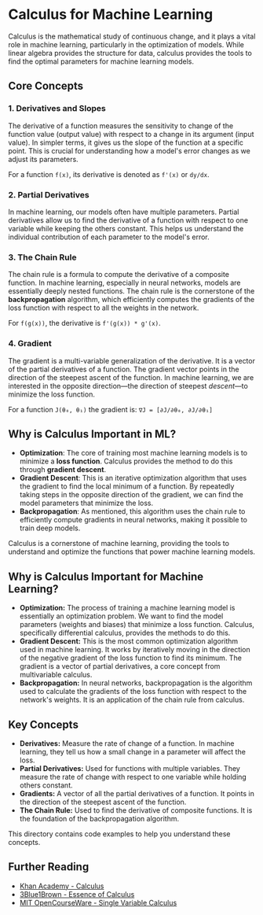 # Calculus for Machine Learning

Calculus is the mathematical study of continuous change, and it plays a vital role in machine learning, particularly in the optimization of models. While linear algebra provides the structure for data, calculus provides the tools to find the optimal parameters for machine learning models.

## Core Concepts

### 1. Derivatives and Slopes
The derivative of a function measures the sensitivity to change of the function value (output value) with respect to a change in its argument (input value). In simpler terms, it gives us the slope of the function at a specific point. This is crucial for understanding how a model's error changes as we adjust its parameters.

For a function `f(x)`, its derivative is denoted as `f'(x)` or `dy/dx`.

### 2. Partial Derivatives
In machine learning, our models often have multiple parameters. Partial derivatives allow us to find the derivative of a function with respect to one variable while keeping the others constant. This helps us understand the individual contribution of each parameter to the model's error.

### 3. The Chain Rule
The chain rule is a formula to compute the derivative of a composite function. In machine learning, especially in neural networks, models are essentially deeply nested functions. The chain rule is the cornerstone of the **backpropagation** algorithm, which efficiently computes the gradients of the loss function with respect to all the weights in the network.

For `f(g(x))`, the derivative is `f'(g(x)) * g'(x)`.

### 4. Gradient
The gradient is a multi-variable generalization of the derivative. It is a vector of the partial derivatives of a function. The gradient vector points in the direction of the steepest ascent of the function. In machine learning, we are interested in the opposite direction—the direction of steepest *descent*—to minimize the loss function.

For a function `J(θ₀, θ₁)` the gradient is: `∇J = [∂J/∂θ₀, ∂J/∂θ₁]`

## Why is Calculus Important in ML?
- **Optimization**: The core of training most machine learning models is to minimize a **loss function**. Calculus provides the method to do this through **gradient descent**.
- **Gradient Descent**: This is an iterative optimization algorithm that uses the gradient to find the local minimum of a function. By repeatedly taking steps in the opposite direction of the gradient, we can find the model parameters that minimize the loss.
- **Backpropagation**: As mentioned, this algorithm uses the chain rule to efficiently compute gradients in neural networks, making it possible to train deep models.

Calculus is a cornerstone of machine learning, providing the tools to understand and optimize the functions that power machine learning models.

## Why is Calculus Important for Machine Learning?

*   **Optimization:** The process of training a machine learning model is essentially an optimization problem. We want to find the model parameters (weights and biases) that minimize a loss function. Calculus, specifically differential calculus, provides the methods to do this.
*   **Gradient Descent:** This is the most common optimization algorithm used in machine learning. It works by iteratively moving in the direction of the negative gradient of the loss function to find its minimum. The gradient is a vector of partial derivatives, a core concept from multivariable calculus.
*   **Backpropagation:** In neural networks, backpropagation is the algorithm used to calculate the gradients of the loss function with respect to the network's weights. It is an application of the chain rule from calculus.

## Key Concepts

*   **Derivatives:** Measure the rate of change of a function. In machine learning, they tell us how a small change in a parameter will affect the loss.
*   **Partial Derivatives:** Used for functions with multiple variables. They measure the rate of change with respect to one variable while holding others constant.
*   **Gradients:** A vector of all the partial derivatives of a function. It points in the direction of the steepest ascent of the function.
*   **The Chain Rule:** Used to find the derivative of composite functions. It is the foundation of the backpropagation algorithm.

This directory contains code examples to help you understand these concepts.

## Further Reading

*   [Khan Academy - Calculus](https://www.khanacademy.org/math/calculus-1)
*   [3Blue1Brown - Essence of Calculus](https://www.youtube.com/playlist?list=PLZHQObOWTQDMsr9K-rj53DwVRMYO3t5Yr)
*   [MIT OpenCourseWare - Single Variable Calculus](https://ocw.mit.edu/courses/18-01sc-single-variable-calculus-fall-2010/)
